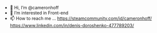 - 👋 Hi, I’m @cameronhoff
- 👀 I’m interested in Front-end
- 📫 How to reach me ... 
https://steamcommunity.com/id/cameronhoff/
https://www.linkedin.com/in/denis-doroshenko-477789203/


<!---
cameronhoff/cameronhoff is a ✨ special ✨ repository because its `README.md` (this file) appears on your GitHub profile.
You can click the Preview link to take a look at your changes.
--->
